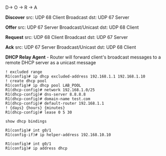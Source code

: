 D-> O -> R -> A

**Discover** 
src: UDP 68 Client Broadcast
dst: UDP 67 Server

**Offer**
src: UDP 67 Server Broadcast/Unicast
dst: UDP 68 Client

**Request**
src: UDP 68 Client Broadcast
dst: UDP 67 Server

**Ack**
src: UDP 67 Server Broadcast/Unicast
dst: UDP 68 Client

**DHCP Relay Agent** - Router will forward client's broadcast messages to a remote DHCP server as a unicast message

```
! excluded range
R1(config)# ip dhcp excluded-address 192.168.1.1 192.168.1.10 
! create dhcp pool
R1(config)# ip dhcp pool LAB_POOL
R1(dhcp-config)# network 192.168.1.0/25
R1(dhcp-config)# dns-server 8.8.8.8
R1(dhcp-config)# domain-name test.com
R1(dhcp-config)# default-router 192.168.1.1
! {days} {hours} {minutes}
R1(dhcp-config)# lease 0 5 30
```

```
show dhcp bindings
```

```
R1(config)# int g0/1
R1(config-if)# ip helper-address 192.168.10.10
```

```
R1(config)# int g0/1
R1(config)# ip address dhcp
```